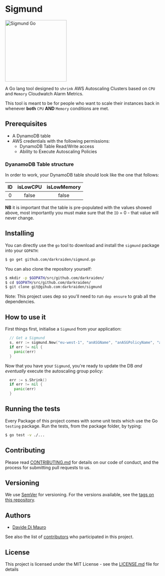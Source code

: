 # Sigmund

<img id="gopher" src="https://storage.googleapis.com/gopherizeme.appspot.com/gophers/7da7cd5ba32fae25e03301f30ba3a1296b47ca2e.png" alt="Sigmund Go" height=200px>

A Go lang tool designed to `shrink` AWS Autoscaling Clusters based on `CPU` and `Memory` Cloudwatch Alarm Metrics.

This tool is meant to be for people who want to scale their instances back in whenever **both** `CPU` **AND** `Memory` conditions are met.

## Prerequisites

-   A DynamoDB table
-   AWS credentials with the following permissions:
    -   DynamoDB Table Read/Write access
    -   Ability to Execute Autoscaling Policies

### DyanamoDB Table structure

In order to work, your DynamoDB table should look like the one that follows:

| ID  | isLowCPU | isLowMemory |
| :-: | :------: | :---------: |
|  0  |  false   |    false    |

**NB** it is important that the table is pre-populated with the values showed above, most importantly you must make sure that the `ID` = 0 - that value will never change.

## Installing

You can directly use the `go` tool to download and install the `sigmund` package into your `GOPATH`:

```bash
$ go get github.com/darkraiden/sigmund.go
```

You can also clone the repository yourself:

```bash
$ mkdir -p $GOPATH/src/github.com/darkraiden/
$ cd $GOPATH/src/github.com/darkraiden/
$ git clone git@gihub.com:darkraiden/sigmund
```

Note: This project uses dep so you'll need to run `dep ensure` to grab all the dependencies.

## How to use it

First things first, initialise a `Sigmund` from your application:

```go
  // Get a Sigmund
  s, err := sigmund.New("eu-west-1", "anASGName", "anASGPolicyName", "aDynamoTableName", "cpu") // cpu can be replaced by memory, depending on which metric changed on your Cloudwatch Alerts
  if err != nil {
    panic(err)
  }
```

Now that you have your `Sigmund`, you're ready to update the DB _and eventually_ execute the autoscaling group policy:

```go
  err := s.Shrink()
  if err != nil {
    panic(err)
  }
```

## Running the tests

Every Package of this project comes with some unit tests which use the Go `testing` package. Run the tests, from the package folder, by typing:

```bash
$ go test -v ./...
```

## Contributing

Please read [CONTRIBUTING.md](CONTRIBUTING.md) for details on our code of conduct, and the process for submitting pull requests to us.

## Versioning

We use [SemVer](http://semver.org/) for versioning. For the versions available, see the [tags on this repository](https://github.com/darkraiden/sigmund/tags).

## Authors

-   [Davide Di Mauro](https://github.com/darkraiden)

See also the list of [contributors](contributors.md) who participated in this project.

## License

This project is licensed under the MIT License - see the [LICENSE.md](LICENSE.md) file for details
